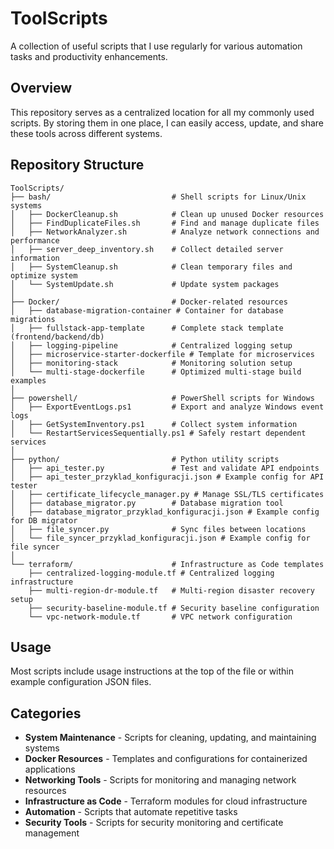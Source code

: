# ToolScripts

A collection of useful scripts that I use regularly for various automation tasks and productivity enhancements.

## Overview

This repository serves as a centralized location for all my commonly used scripts. By storing them in one place, I can easily access, update, and share these tools across different systems.

## Repository Structure

```
ToolScripts/
├── bash/                           # Shell scripts for Linux/Unix systems
│   ├── DockerCleanup.sh            # Clean up unused Docker resources
│   ├── FindDuplicateFiles.sh       # Find and manage duplicate files
│   ├── NetworkAnalyzer.sh          # Analyze network connections and performance
│   ├── server_deep_inventory.sh    # Collect detailed server information
│   ├── SystemCleanup.sh            # Clean temporary files and optimize system
│   └── SystemUpdate.sh             # Update system packages
│
├── Docker/                         # Docker-related resources
│   ├── database-migration-container # Container for database migrations
│   ├── fullstack-app-template      # Complete stack template (frontend/backend/db)
│   ├── logging-pipeline            # Centralized logging setup
│   ├── microservice-starter-dockerfile # Template for microservices
│   ├── monitoring-stack            # Monitoring solution setup
│   └── multi-stage-dockerfile      # Optimized multi-stage build examples
│
├── powershell/                     # PowerShell scripts for Windows
│   ├── ExportEventLogs.ps1         # Export and analyze Windows event logs
│   ├── GetSystemInventory.ps1      # Collect system information
│   └── RestartServicesSequentially.ps1 # Safely restart dependent services
│
├── python/                         # Python utility scripts
│   ├── api_tester.py               # Test and validate API endpoints
│   ├── api_tester_przyklad_konfiguracji.json # Example config for API tester
│   ├── certificate_lifecycle_manager.py # Manage SSL/TLS certificates
│   ├── database_migrator.py        # Database migration tool
│   ├── database_migrator_przyklad_konfiguracji.json # Example config for DB migrator
│   ├── file_syncer.py              # Sync files between locations
│   └── file_syncer_przyklad_konfiguracji.json # Example config for file syncer
│
└── terraform/                      # Infrastructure as Code templates
    ├── centralized-logging-module.tf # Centralized logging infrastructure
    ├── multi-region-dr-module.tf   # Multi-region disaster recovery setup
    ├── security-baseline-module.tf # Security baseline configuration
    └── vpc-network-module.tf       # VPC network configuration
```

## Usage

Most scripts include usage instructions at the top of the file or within example configuration JSON files.

## Categories

- **System Maintenance** - Scripts for cleaning, updating, and maintaining systems
- **Docker Resources** - Templates and configurations for containerized applications
- **Networking Tools** - Scripts for monitoring and managing network resources
- **Infrastructure as Code** - Terraform modules for cloud infrastructure
- **Automation** - Scripts that automate repetitive tasks
- **Security Tools** - Scripts for security monitoring and certificate management
